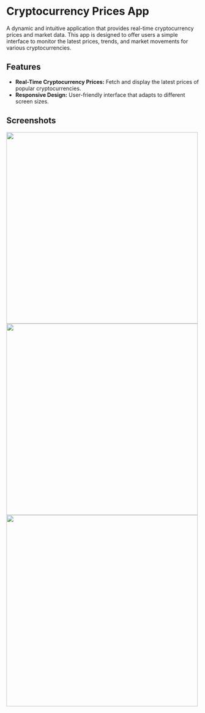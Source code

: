 # Cryptocurrency Prices App

A dynamic and intuitive application that provides real-time cryptocurrency prices and market data. This app is designed to offer users a simple interface to monitor the latest prices, trends, and market movements for various cryptocurrencies.

## Features

- **Real-Time Cryptocurrency Prices:** Fetch and display the latest prices of popular cryptocurrencies.
- **Responsive Design:** User-friendly interface that adapts to different screen sizes.

## Screenshots

<img src="https://github.com/user-attachments/assets/73a8408e-d2f0-4efa-97da-8caf443be78b" width="500"/>
<img src="https://github.com/user-attachments/assets/4a8d6413-0c67-4a5b-8913-c07ad19de8fb" width="500"/>
<img src="https://github.com/user-attachments/assets/efe664a2-b7fe-4b7e-8f1d-9317b68fb8f3" width="500"/>

